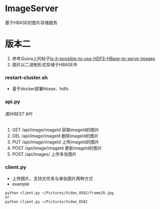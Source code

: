 # ImageServer 
基于HBASE的图片存储服务
# 版本二
1. 参考Quora上的帖子[Is-it-possible-to-use-HDFS-HBase-to-serve-images](https://www.quora.com/Is-it-possible-to-use-HDFS-HBase-to-serve-images)
2. 图片以二进制形式存储于HBASE中

### restart-cluster.sh
- 基于docker部署hbase、hdfs

### api.py
###### 图片REST API
1. GET /api/image/imageId 获取imageId的图片
2. DEL /api/image/imageId 删除imageId的图片
3. PUT /api/image/imageId 上传imageId的图片
4. POST /api/image/imageId 更新imageId的图片
5. POST /api/images/ 上传多张图片
  
### client.py
- 上传图片，支持文件夹与单张图片两种方式
- example
```bash
python client.py ~/Pictures/Video_8582/frame29.jpg
or
python client.py ~/Pictures/Video_8582
```
